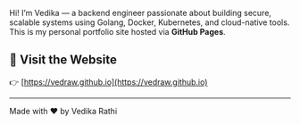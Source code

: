 Hi! I’m Vedika — a backend engineer passionate about building secure, scalable systems using Golang, Docker, Kubernetes, and cloud-native tools.  
This is my personal portfolio site hosted via **GitHub Pages**.

## 🚀 Visit the Website

👉 [https://vedraw.github.io](https://vedraw.github.io)

---

Made with ❤️ by Vedika Rathi
